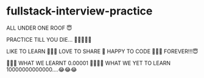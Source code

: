 # fullstack-interview-practice

ALL UNDER ONE ROOF 😇

PRACTICE TILL YOU DIE... 👨‍💻👨🏻‍💻

LIKE TO LEARN 🏄🏼‍♂️
    LOVE TO SHARE 🤝
        HAPPY TO CODE 👨‍💻🤓
            FOREVER!!!😇

🧘🏼‍♂️
WHAT WE LEARNT 0.00001 🤪😵‍💫🥴
    WHAT WE YET TO LEARN 10000000000000....😂😂😂 